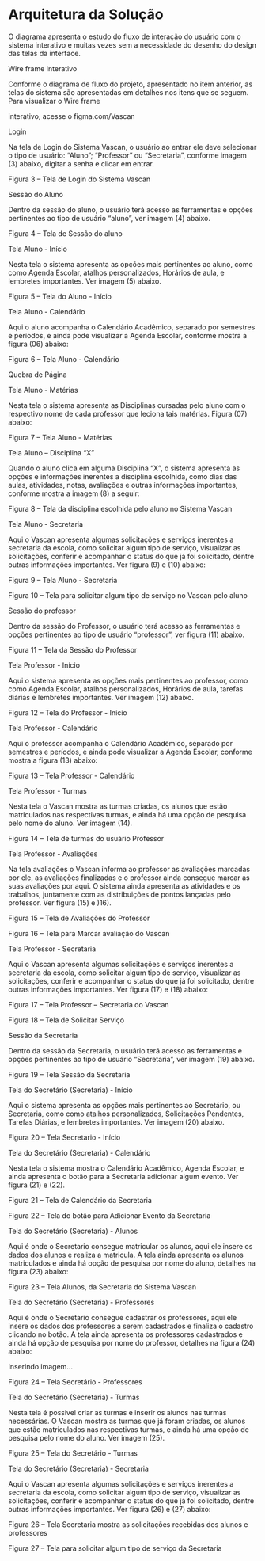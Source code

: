 # Arquitetura da Solução

O diagrama apresenta o estudo do fluxo de interação do usuário com o sistema interativo e 
muitas vezes sem a necessidade do desenho do design das telas da interface. 
 

          

       

 

     

 

                  

 

 

Wire frame Interativo 

Conforme o diagrama de fluxo do projeto, apresentado no item anterior, as telas do sistema 
são apresentadas em detalhes nos itens que se seguem. Para visualizar o Wire frame 

interativo, acesse o figma.com/Vascan 

 

Login  

Na tela de Login do Sistema Vascan, o usuário ao entrar ele deve selecionar o tipo de usuário: “Aluno”; “Professor” ou “Secretaria”, conforme imagem (3) abaixo, digitar a senha e clicar em entrar. 

 

Figura 3 – Tela de Login do Sistema Vascan 

Sessão do Aluno 

Dentro da sessão do aluno, o usuário terá acesso as ferramentas e opções pertinentes ao tipo de usuário “aluno”, ver imagem (4) abaixo. 

 

  

Figura 4 – Tela de Sessão do aluno 

 

 

 

Tela Aluno - Início 

Nesta tela o sistema apresenta as opções mais pertinentes ao aluno, como como Agenda Escolar, atalhos personalizados, Horários de aula, e lembretes importantes. Ver imagem (5) abaixo. 

 

 

Figura 5 – Tela do Aluno - Início 

 

Tela Aluno - Calendário 

Aqui o aluno acompanha o Calendário Acadêmico, separado por semestres e períodos, e ainda pode visualizar a Agenda Escolar, conforme mostra a figura (06) abaixo: 

 

 

Figura 6 – Tela Aluno - Calendário 

 

Quebra de Página
 

Tela Aluno - Matérias 

Nesta tela o sistema apresenta as Disciplinas cursadas pelo aluno com o respectivo nome de cada professor que leciona tais matérias. Figura (07) abaixo: 

 

 

Figura 7 – Tela Aluno - Matérias 

 

Tela Aluno – Disciplina “X” 

Quando o aluno clica em alguma Disciplina “X”, o sistema apresenta as opções e informações inerentes a disciplina escolhida, como dias das aulas, atividades, notas, avaliações e outras informações importantes, conforme mostra a imagem (8) a seguir: 

 

 

Figura 8 – Tela da disciplina escolhida pelo aluno no Sistema Vascan 

 

Tela Aluno - Secretaria 

Aqui o Vascan apresenta algumas solicitações e serviços inerentes a secretaria da escola, como solicitar algum tipo de serviço, visualizar as solicitações, conferir e acompanhar o status do que já foi solicitado, dentre outras informações importantes. Ver figura (9) e (10) abaixo: 

 

 

Figura 9 – Tela Aluno - Secretaria 

 

 

Figura 10 – Tela para solicitar algum tipo de serviço no Vascan pelo aluno 

 

 

Sessão do professor 

Dentro da sessão do Professor, o usuário terá acesso as ferramentas e opções pertinentes ao tipo de usuário “professor”, ver figura (11) abaixo. 

 

Figura 11 – Tela da Sessão do Professor 

 

Tela Professor - Início 

Aqui o sistema apresenta as opções mais pertinentes ao professor, como como Agenda Escolar, atalhos personalizados, Horários de aula, tarefas diárias e lembretes importantes. Ver imagem (12) abaixo. 

 

 

Figura 12 – Tela do Professor - Início 

 

Tela Professor - Calendário 

Aqui o professor acompanha o Calendário Acadêmico, separado por semestres e períodos, e ainda pode visualizar a Agenda Escolar, conforme mostra a figura (13) abaixo: 

 

 

Figura 13 – Tela Professor - Calendário 

 

Tela Professor - Turmas 

Nesta tela o Vascan mostra as turmas criadas, os alunos que estão matriculados nas respectivas turmas, e ainda há uma opção de pesquisa pelo nome do aluno. Ver imagem (14). 

 

 

Figura 14 – Tela de turmas do usuário Professor 

 

Tela Professor - Avaliações 

Na tela avaliações o Vascan informa ao professor as avaliações marcadas por ele, as avaliações finalizadas e o professor ainda consegue marcar as suas avaliações por aqui. O sistema ainda apresenta as atividades e os trabalhos, juntamente com as distribuições de pontos lançadas pelo professor. Ver figura (15) e )16). 

 

 

Figura 15 – Tela de Avaliações do Professor 

 

 

 

Figura 16 – Tela para Marcar avaliação do Vascan 

 

 

Tela Professor - Secretaria 

Aqui o Vascan apresenta algumas solicitações e serviços inerentes a secretaria da escola, como solicitar algum tipo de serviço, visualizar as solicitações, conferir e acompanhar o status do que já foi solicitado, dentre outras informações importantes. Ver figura (17) e (18) abaixo: 

 

 

Figura 17 – Tela Professor – Secretaria do Vascan 

 

 

 

Figura 18 – Tela de Solicitar Serviço 

 

 

 

 

Sessão da Secretaria 

Dentro da sessão da Secretaria, o usuário terá acesso as ferramentas e opções pertinentes ao tipo de usuário “Secretaria”, ver imagem (19) abaixo. 

 

Figura 19 – Tela Sessão da Secretaria 

 

Tela do Secretário (Secretaria) - Início 

Aqui o sistema apresenta as opções mais pertinentes ao Secretário, ou Secretaria, como como atalhos personalizados, Solicitações Pendentes, Tarefas Diárias, e lembretes importantes. Ver imagem (20) abaixo. 

 

 

Figura 20 – Tela Secretario - Início 

 

Tela do Secretário (Secretaria) - Calendário 

Nesta tela o sistema mostra o Calendário Acadêmico, Agenda Escolar, e ainda apresenta o botão para a Secretaria adicionar algum evento. Ver figura (21) e (22). 

 

 

Figura 21 – Tela de Calendário da Secretaria 

 

 

 

Figura 22 – Tela do botão para Adicionar Evento da Secretaria 

 

Tela do Secretário (Secretaria) - Alunos 

Aqui é onde o Secretario consegue matricular os alunos, aqui ele insere os dados dos alunos e realiza a matricula. A tela ainda apresenta os alunos matriculados e ainda há opção de pesquisa por nome do aluno, detalhes na figura (23) abaixo: 

 

 

Figura 23 – Tela Alunos, da Secretaria do Sistema Vascan 

 

 

Tela do Secretário (Secretaria) - Professores 

Aqui é onde o Secretario consegue cadastrar os professores, aqui ele insere os dados dos professores a serem cadastrados e finaliza o cadastro clicando no botão. A tela ainda apresenta os professores cadastrados e ainda há opção de pesquisa por nome do professor, detalhes na figura (24) abaixo: 

 

Inserindo imagem... 

Figura 24 – Tela Secretário - Professores 

 

Tela do Secretário (Secretaria) - Turmas 

Nesta tela é possivel criar as turmas e inserir os alunos nas turmas necessárias. O Vascan mostra as turmas que já foram criadas, os alunos que estão matriculados nas respectivas turmas, e ainda há uma opção de pesquisa pelo nome do aluno. Ver imagem (25). 

 

 

Figura 25 – Tela do Secretário - Turmas 

 

Tela do Secretário (Secretaria) - Secretaria 

Aqui o Vascan apresenta algumas solicitações e serviços inerentes a secretaria da escola, como solicitar algum tipo de serviço, visualizar as solicitações, conferir e acompanhar o status do que já foi solicitado, dentre outras informações importantes. Ver figura (26) e (27) abaixo: 

 

 

Figura 26 – Tela Secretaria mostra as solicitações recebidas dos alunos e professores 

 

 

 

Figura 27 – Tela para solicitar algum tipo de serviço da Secretaria 

 
